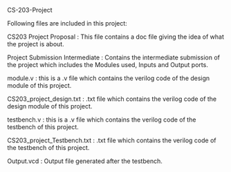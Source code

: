CS-203-Project

Following files are included in this project:

CS203 Project Proposal : This file contains a doc file giving the idea of what the project is about.

Project Submission Intermediate : Contains the intermediate submission of the project which includes the Modules used, Inputs and Output ports.

module.v : this is a .v file which contains the verilog code of the design module of this project.

CS203_project_design.txt : .txt file which contains the verilog code of the design module of this project.

testbench.v : this is a .v file which contains the verilog code of the testbench of this project.

CS203_project_Testbench.txt : .txt file which contains the verilog code of the testbench of this project.

Output.vcd : Output file generated after the testbench.
